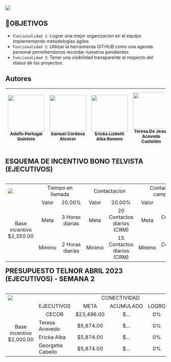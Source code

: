 ![](https://www.telvista.com/wp-content/uploads/2022/06/Logo-Telvista.png)

## :hammer:OBJETIVOS

- `Funcionalidad 1`: Lograr una mejor organizacion en el equipo implementando metodologias agiles
- `Funcionalidad 2`: Utilizar la herramienta GITHUB como una agenda personal permitiendonos recordar nuestros pendientes
- `Funcionalidad 3`: Tener una visibilidad transparente al respecto del status de los proyectos.





## Autores

| [<img src="https://avatars.githubusercontent.com/u/129910499?v=4" width=115><br><sub>Adolfo Portugal Quintero</sub>](https://github.com/AdolfoPortugal) |  [<img src="https://avatars.githubusercontent.com/u/129912282?v=4" width=115><br><sub>Samuel Cordova Alcocer</sub>](https://github.com/SamuelCordovaA) |  [<img src="https://avatars.githubusercontent.com/u/129985196?v=4" width=115><br><sub>Ericka Lizbeth Alba Romero</sub>](https://github.com/ErickaAlba) |  [<img src="https://avatars.githubusercontent.com/u/129977345?v=4" width=115><br><sub>Teresa De Jesus Acevedo Castellón</sub>](https://github.com/TeresaAcevedo)  |  [<img src="https://avatars.githubusercontent.com/u/129979825?v=4" width=115><br><sub>Adilene Georgette Cabello Rodriguez</sub>](https://github.com/AdileneCabello)  |  [<img src="https://avatars.githubusercontent.com/u/129994392?v=4" width=115><br><sub>Mariana Meza Ramirez</sub>](https://github.com/MarianaMezaRamirez)  
| :---: | :---: | :---: | :---: | :---: | :---: |


## ESQUEMA DE INCENTIVO BONO TELVISTA (EJECUTIVOS)

<table ALIGN="LEFT">
  <tr>
    <td><img src="https://www.telvista.com/wp-content/uploads/2022/06/Logo-Telvista.png"></td>
    <td align="center" colspan="2">Tiempo en llamada</td>
    <td align="center" colspan="2">Contactacion</td>
    <td align="center" colspan="2">Contactacion campañas</td>
    <td align="center"colspan="2">Generacion OPNS</td>
  </tr>
  <tr>
    <td align="center" rowspan="3">Base incentivo $2,350.00</td>
    <td align="center">Valor</td>
    <td align="center">20.00%</td>
    <td align="center">Valor</td>
    <td align="center">20.00%</td>
    <td align="center">Valor</td>
    <td align="center">30.00%</td>
    <td align="center">Valor</td>
    <td align="center">30.00%</td>
  </tr>
  <tr>
    <td align="center">Meta</td>
    <td align="center">3 Horas diarías</td>
    <td align="center">Meta</td>
    <td align="center">20 Contactos diarios (CRM)</td>
    <td align="center">Meta</td>
    <td align="center">Contactacion 80%</td>
    <td align="center">Meta</td>
    <td align="center">20 OPN`s</td>
  </tr>
  <tr>
    <td align="center">Minimo</td>
    <td align="center">2 Horas diarías</td>
    <td align="center">Minimo</td>
    <td align="center">15 Contactos diarios (CRM) </td>
    <td align="center">Minimo</td>
    <td align="center">Contactacion 70%</td>
    <td align="center">Minimo</td>
    <td align="center">16 OPN`s</td>
  </tr>
</table>




## PRESUPUESTO TELNOR ABRIL 2023 (EJECUTIVOS) - SEMANA 2



<table ALIGN="LEFT">
  <tr>
    <td><img src="https://www.telnor.com/documents/109993/0/logo-telnor.png/0b5c98e1-419e-0666-8d16-73fce7593eb9?t=1521827641000"></td>
    <td align="center" colspan="2"></td>
    <td align="center" colspan="3">CONECTIVIDAD</td>
    <td align="center" colspan="3">IT</td>
    <td align="center" colspan="3">INFINITUM</td>
    <td align="center" colspan="3">WIFI</td>
  </tr>
  <tr>
    <td></td>
    <td colspan="2">EJECUTIVOS</td>
    <td align="center">META</td>
    <td align="center">ACUMULADO</td>
    <td align="center">LOGRO</td>
    <td align="center">META</td>
    <td align="center">ACUMULADO</td>
    <td align="center">LOGRO</td>
    <td align="center">META</td>
    <td align="center">ACUMULADO</td>
    <td align="center">LOGRO</td>
    <td align="center">META</td>
    <td align="center">ACUMULADO</td>
    <td align="center">LOGRO</td>
    
  </tr>
  
  <tr>
    <td align="center" rowspan="4">Base incentivo $2,000.00</td>
    <td align="center" colspan="2">CECOR</td>
    <td align="center">$23,496.00</td>
    <td align="center">$...</td>
    <td align="center">0%</td>
    <td align="center">$160,257.00</td>
    <td align="center">0</td>
    <td align="center">0%</td>
    <td align="center">117</td>
    <td align="center">0</td>
    <td align="center">0%</td>
    <td align="center">180</td>
    <td align="center">0</td>
    <td align="center">0%</td>
    
  </tr>
 
  <tr>
    <td colspan="2">Teresa Acevedo</td>
    <td align="center">$5,874.00</td>
    <td align="center">$...</td>
    <td align="center">0%</td>
    <td align="center">$40,448.00</td>
    <td align="center">0</td>
    <td align="center">0%</td>
    <td align="center">33</td>
    <td align="center">4</td>
    <td align="center">0%</td>
    <td align="center">45</td>
    <td align="center">0</td>
    <td align="center">0%</td>
  </tr>
  <tr>
    <td colspan="2">Ericka Alba</td>
    <td align="center">$5,874.00</td>
    <td align="center">$...</td>
    <td align="center">0%</td>
    <td align="center">$38,916.00</td>
    <td align="center">0</td>
    <td align="center">0%</td>
    <td align="center">35</td>
    <td align="center">0</td>
    <td align="center">0%</td>
    <td align="center">45</td>
    <td align="center">0</td>
    <td align="center">0%</td>
  </tr>
  <tr>
    <td colspan="2">Georgette Cabello</td>
    <td align="center">$5,874.00</td>
    <td align="center">$...</td>
    <td align="center">0%</td>
    <td align="center">$40,448.00</td>
    <td align="center">0</td>
    <td align="center">0%</td>
    <td align="center">18</td>
    <td align="center">0</td>
    <td align="center">0%</td>
    <td align="center">45</td>
    <td align="center">0</td>
    <td align="center">0%</td>
  </tr>
</table>


